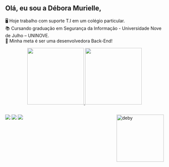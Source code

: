 ## Olá, eu sou a Débora Murielle,

🖥️ Hoje trabalho com suporte T.I em um colégio particular.<br>
📚 Cursando graduação em Segurança da Informação - Universidade Nove de Julho – UNINOVE.<br>
🎯 Minha meta é ser uma desenvolvedora Back-End!

<div align="center">
  <a href="https://github.com/murideby">
  <img height="180em" src="https://github-readme-stats.vercel.app/api?username=murideby&show_icons=true&theme=midnight-purple&include_all_commits=true&count_private=true"/>
  <img height="180em" src="https://github-readme-stats.vercel.app/api/top-langs/?username=murideby&layout=compact&langs_count=7&theme=midnight-purple"/>
</div>
  <img align="right" alt="deby" height="150" src="https://share-cdn.picrew.me/shareImg/org/202201/338224_guKUvcY5.png">
  
 ##
 <a href="https://wa.me/5511954380800"><img src="https://img.shields.io/badge/WhatsApp-25D366?style=for-the-badge&logo=whatsapp&logoColor=white" target="_blank"></a>
  <a href = "mailto:debora123murielle@gmail.com"><img src="https://img.shields.io/badge/-Gmail-%23333?style=for-the-badge&logo=gmail&logoColor=white" target="_blank"></a>
  <a href="https://www.linkedin.com/in/d%C3%A9bora-murielle-62b5b9183/" target="_blank"><img src="https://img.shields.io/badge/-LinkedIn-%230077B5?style=for-the-badge&logo=linkedin&logoColor=white" target="_blank"></a> 

